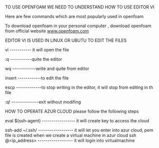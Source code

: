TO USE OPENFOAM WE NEED TO UNDERSTAND HOW TO USE EDITOR VI

Here are few commands which are most popularly used in openfoam

To download openfoam in your personal computer , download openfoam from official website www.openfoam.com

EDITOR VI IS USED IN LINUX OR UBUTU TO EDIT THE FILES 

vi <name of file>      ----------- it will open the file
  
:q                      -----------quite the editor
  
wq                      ------------write and quite from editor
  
insert                  ------------to edit the file
  
escp                    -------------to stop writing in the editor, it will stop from editing in th file
  
:q!                     --------------exit without modifing

  
HOW TO OPERATE AZUR CLOUD
please  follow the following steps
  
eval $(ssh-agent)                   -----------------  it will create key to access the cloud
  
ssh-add ~/.ssh/<name of pem file>   ------------------ it will let you enter into azur cloud, pem file is created when we create a virtual machine in azur cloud
ssh <user name>@<ip_address>        ------------------ it will login into virtualmachine

